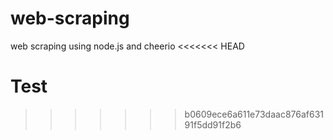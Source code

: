# web-scraping
web scraping using node.js and cheerio 
<<<<<<< HEAD

 Test
=======
 
>>>>>>> b0609ece6a611e73daac876af63191f5dd91f2b6
